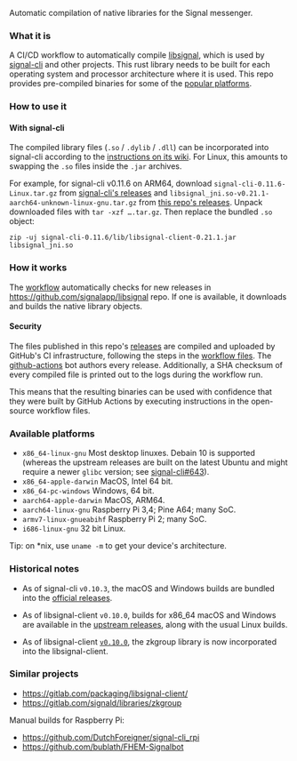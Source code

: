 Automatic compilation of native libraries for the Signal messenger.


### What it is

A CI/CD workflow to automatically compile [libsignal](https://github.com/signalapp/libsignal), which is used by [signal-cli](https://github.com/AsamK/signal-cli) and other projects. This rust library needs to be built for each operating system and processor architecture where it is used. This repo provides pre-compiled binaries for some of the [popular platforms](#available-platforms).


### How to use it

#### With signal-cli

The compiled library files (`.so` / `.dylib` / `.dll`) can be incorporated into signal-cli according to the [instructions on its wiki](https://github.com/AsamK/signal-cli/wiki/Provide-native-lib-for-libsignal). For Linux, this amounts to swapping the `.so` files inside the `.jar` archives.

For example, for signal-cli v0.11.6 on ARM64, download `signal-cli-0.11.6-Linux.tar.gz` from [signal-cli's releases](https://github.com/AsamK/signal-cli/releases) and `libsignal_jni.so-v0.21.1-aarch64-unknown-linux-gnu.tar.gz` from [this repo's releases](/../../releases). Unpack downloaded files with `tar -xzf ….tar.gz`. Then replace the bundled `.so` object:

	zip -uj signal-cli-0.11.6/lib/libsignal-client-0.21.1.jar libsignal_jni.so


### How it works

The [workflow](.github/workflows) automatically checks for new releases in <https://github.com/signalapp/libsignal> repo. If one is available, it downloads and builds the native library objects.


#### Security

The files published in this repo's [releases](/../../releases) are compiled and uploaded by GitHub's CI infrastructure, following the steps in the [workflow files](.github/workflows). The [github-actions](https://github.com/apps/github-actions) bot authors every release. Additionally, a SHA checksum of every compiled file is printed out to the logs during the workflow run.

This means that the resulting binaries can be used with confidence that they were built by GitHub Actions by executing instructions in the open-source workflow files.


### Available platforms

- `x86_64-linux-gnu`
	Most desktop linuxes.
	Debain 10 is supported (whereas the upstream releases are built on the latest Ubuntu and might require a newer `glibc` version; see [signal-cli#643](https://github.com/AsamK/signal-cli/issues/643)).
- `x86_64-apple-darwin`
	MacOS, Intel 64 bit.
- `x86_64-pc-windows`
	Windows, 64 bit.
- `aarch64-apple-darwin`
	MacOS, ARM64.
- `aarch64-linux-gnu`
	Raspberry Pi 3,4; Pine A64; many SoC.
- `armv7-linux-gnueabihf`
	Raspberry Pi 2; many SoC.
- `i686-linux-gnu`
	32 bit Linux.

Tip: on \*nix, use `uname -m` to get your device's architecture.


### Historical notes

- As of signal-cli `v0.10.3`, the macOS and Windows builds are bundled into the [official releases](https://github.com/AsamK/signal-cli/releases).

- As of libsignal-client `v0.10.0`, builds for x86_64 macOS and Windows are available in the [upstream releases](https://github.com/signalapp/libsignal-client/releases/), along with the usual Linux builds.

- As of libsignal-client [`v0.10.0`](https://github.com/signalapp/libsignal-client/releases/tag/v0.10.0), the zkgroup library is now incorporated into the libsignal-client.


### Similar projects

- https://gitlab.com/packaging/libsignal-client/
- https://gitlab.com/signald/libraries/zkgroup 

Manual builds for Raspberry Pi:

- https://github.com/DutchForeigner/signal-cli_rpi
- https://github.com/bublath/FHEM-Signalbot
